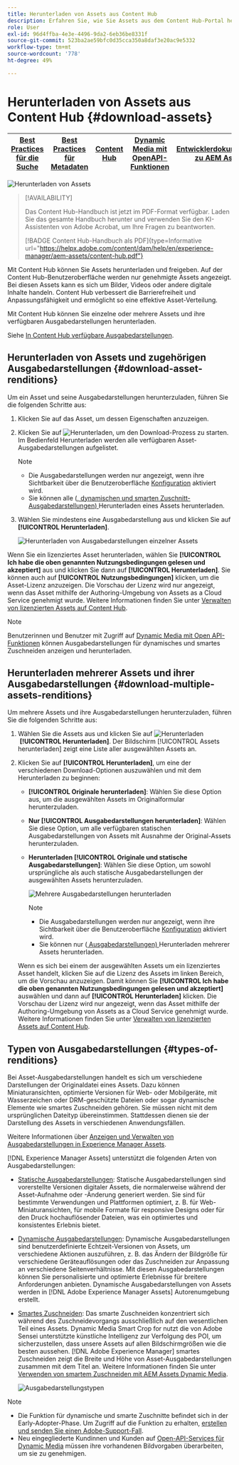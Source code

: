 ```yaml
---
title: Herunterladen von Assets aus Content Hub
description: Erfahren Sie, wie Sie Assets aus dem Content Hub-Portal herunterladen
role: User
exl-id: 96d4ffba-4e3e-4496-9da2-6eb36be8331f
source-git-commit: 523ba2ae59bfc0d35cca350a8daf3e20ac9e5332
workflow-type: tm+mt
source-wordcount: '778'
ht-degree: 49%

---
```


# Herunterladen von Assets aus Content Hub {#download-assets}

| [Best Practices für die Suche](/help/assets/search-best-practices.md) | [Best Practices für Metadaten](/help/assets/metadata-best-practices.md) | [Content Hub](/help/assets/product-overview.md) | [Dynamic Media mit OpenAPI-Funktionen](/help/assets/dynamic-media-open-apis-overview.md) | [Entwicklerdokumentation zu AEM Assets](https://developer.adobe.com/experience-cloud/experience-manager-apis/) |
| ------------- | --------------------------- |---------|----|-----|

<!-- ![Download assets](assets/download-asset.jpg) -->
![Herunterladen von Assets](assets/download-asset-genstudio.jpeg)

>[!AVAILABILITY]
>
>Das Content Hub-Handbuch ist jetzt im PDF-Format verfügbar. Laden Sie das gesamte Handbuch herunter und verwenden Sie den KI-Assistenten von Adobe Acrobat, um Ihre Fragen zu beantworten.
>
>[!BADGE Content Hub-Handbuch als PDF]{type=Informative url="https://helpx.adobe.com/content/dam/help/en/experience-manager/aem-assets/content-hub.pdf"}

Mit Content Hub können Sie Assets herunterladen und freigeben. Auf der Content Hub-Benutzeroberfläche werden nur genehmigte Assets angezeigt. Bei diesen Assets kann es sich um Bilder, Videos oder andere digitale Inhalte handeln. Content Hub verbessert die Barrierefreiheit und Anpassungsfähigkeit und ermöglicht so eine effektive Asset-Verteilung.

Mit Content Hub können Sie einzelne oder mehrere Assets und ihre verfügbaren Ausgabedarstellungen herunterladen.

Siehe [In Content Hub verfügbare Ausgabedarstellungen](#types-of-renditions).

## Herunterladen von Assets und zugehörigen Ausgabedarstellungen {#download-asset-renditions}

Um ein Asset und seine Ausgabedarstellungen herunterzuladen, führen Sie die folgenden Schritte aus:

1. Klicken Sie auf das Asset, um dessen Eigenschaften anzuzeigen.

1. Klicken Sie auf ![Herunterladen](/help/assets/assets/download-icon.svg), um den Download-Prozess zu starten. Im Bedienfeld Herunterladen werden alle verfügbaren Asset-Ausgabedarstellungen aufgelistet.

   >[!NOTE]
   >
   * Die Ausgabedarstellungen werden nur angezeigt, wenn ihre Sichtbarkeit über die Benutzeroberfläche [Konfiguration](/help/assets/configure-content-hub-ui-options.md#renditions-content-hub) aktiviert wird.
   * Sie können alle ([, dynamischen und smarten Zuschnitt-Ausgabedarstellungen) ](#types-of-renditions) Herunterladen eines Assets herunterladen.

1. Wählen Sie mindestens eine Ausgabedarstellung aus und klicken Sie auf **[!UICONTROL Herunterladen]**.

   ![Herunterladen von Ausgabedarstellungen einzelner Assets](/help/assets/assets/download-single-asset-renditions.png)


Wenn Sie ein lizenziertes Asset herunterladen, wählen Sie **[!UICONTROL Ich habe die oben genannten Nutzungsbedingungen gelesen und akzeptiert]** aus und klicken Sie dann auf **[!UICONTROL Herunterladen]**. Sie können auch auf **[!UICONTROL Nutzungsbedingungen]** klicken, um die Asset-Lizenz anzuzeigen. Die Vorschau der Lizenz wird nur angezeigt, wenn das Asset mithilfe der Authoring-Umgebung von Assets as a Cloud Service genehmigt wurde. Weitere Informationen finden Sie unter [Verwalten von lizenzierten Assets auf Content Hub](/help/assets/manage-licensed-assets-on-content-hub.md).

>[!NOTE]
>
Benutzerinnen und Benutzer mit Zugriff auf [Dynamic Media mit Open API-Funktionen](/help/assets/dynamic-media-open-apis-overview.md) können Ausgabedarstellungen für dynamisches und smartes Zuschneiden anzeigen und herunterladen.

## Herunterladen mehrerer Assets und ihrer Ausgabedarstellungen {#download-multiple-assets-renditions}

Um mehrere Assets und ihre Ausgabedarstellungen herunterzuladen, führen Sie die folgenden Schritte aus:

1. Wählen Sie die Assets aus und klicken Sie auf ![Herunterladen](/help/assets/assets/download-icon.svg) **[!UICONTROL Herunterladen]**. Der Bildschirm [!UICONTROL Assets herunterladen] zeigt eine Liste aller ausgewählten Assets an.
1. Klicken Sie auf **[!UICONTROL Herunterladen]**, um eine der verschiedenen Download-Optionen auszuwählen und mit dem Herunterladen zu beginnen:

   * **[!UICONTROL Originale herunterladen]**: Wählen Sie diese Option aus, um die ausgewählten Assets im Originalformular herunterzuladen.
   * **Nur [!UICONTROL  Ausgabedarstellungen herunterladen]**: Wählen Sie diese Option, um alle verfügbaren statischen Ausgabedarstellungen von Assets mit Ausnahme der Original-Assets herunterzuladen.
   * **Herunterladen [!UICONTROL Originale und statische Ausgabedarstellungen]**: Wählen Sie diese Option, um sowohl ursprüngliche als auch statische Ausgabedarstellungen der ausgewählten Assets herunterzuladen.

     ![Mehrere Ausgabedarstellungen herunterladen](/help/assets/assets/download-multiple-renditions.png)

     >[!NOTE]
     >
     * Die Ausgabedarstellungen werden nur angezeigt, wenn ihre Sichtbarkeit über die Benutzeroberfläche [Konfiguration](/help/assets/configure-content-hub-ui-options.md#renditions-content-hub) aktiviert wird.
     * Sie können nur ([ Ausgabedarstellungen) ](#types-of-renditions) Herunterladen mehrerer Assets herunterladen.

   Wenn es sich bei einem der ausgewählten Assets um ein lizenziertes Asset handelt, klicken Sie auf die Lizenz des Assets im linken Bereich, um die Vorschau anzuzeigen. Damit können Sie **[!UICONTROL Ich habe die oben genannten Nutzungsbedingungen gelesen und akzeptiert]** auswählen und dann auf **[!UICONTROL Herunterladen]** klicken. Die Vorschau der Lizenz wird nur angezeigt, wenn das Asset mithilfe der Authoring-Umgebung von Assets as a Cloud Service genehmigt wurde. Weitere Informationen finden Sie unter [Verwalten von lizenzierten Assets auf Content Hub](/help/assets/manage-licensed-assets-on-content-hub.md).

   <!--![download-multiple-license](/help/assets/assets/download-multiple-license.png)-->

<!--1. On the Content Hub homepage, select the asset and click **Download**. The **Download assets** dialog box displays a license or list of licenses associated with the selected assets in the left pane. 
1. Click a license in the left pane to see its PDF in the middle pane and the associated assets with it in the right pane. The license PDF preview is displayed only if the license is approved in your Assets as a Cloud Service environment. [Approve the license PDFs](/help/assets/approve-assets-content-hub.md) of the selected assets to see their previews.
1. Optional: Click ![remove-icon](/help/assets/assets/remove-icon.svg) to remove a license from the dialog box.
1. Select **I have read and accept all the terms and conditions mentioned above.** 
1. Click **Download** to download the selected assets.-->

<!---This dialog box displays the list of licenses associated with the selected assets in the left pane. Select a license to preview its terms and conditions (in pdf format) in the middle pane and the preview of the associated assets to the license in the right. Reviewed licenses are highlighted in light blue.


The dialog box that displays depends on whether the download list includes expired assets or only non-expired assets. <br/>
**Download expired assets dialog box:** This dialog box displays the expired assets' preview along with their expiry date in the left pane. The expired assets' count out of total selected displays in the right pane. Click **Proceed with all assets** to download expired assets with other assets (if present). The Download assets dialog box displays. See the [Download assets dialog box](#Download-asset-dialog-box) to proceed further.
    
    >[!NOTE]
    >
    >[Enable the download option for expired assets](/help/assets/configure-content-hub-ui-options.md#expired-assets-content-hub) to download them. Only expired assets that have enabled downloading are available for download.

   <a id="Download-asset-dialog-box"></a> **Download assets dialog box:** This dialog box displays the list of licenses associated with the selected assets in the left pane. Select a license to preview its terms and conditions (in pdf format) in the middle pane and the associated assets' preview and their count in the right pane. Reviewed licenses are highlighted in light blue.

    >[!NOTE]
    >
    > The **Download Asset dialog box** previews licensing terms and conditions only for approved licenses. [Approve the assets' licenses](/help/assets/approve-assets-content-hub.md) before downloading them to preview their licensing terms in the **Download Asset dialog box**.

1. Click  ![remove-icon](/help/assets/assets/remove-icon.svg) to remove a license from the download dialog box. 

1. Accept the terms and conditions and then click **Download** to download assets associated with the available licenses in the left pane.-->
<!--![download-multiple-license](/help/assets/assets/download-multiple-license.png)-->

<!---
### Download non-licensed Assets {#download-non-licensed-assets}

 To download non-licensed assets, select the assets and click ![download](/help/assets/assets/download-icon.svg) from the top rail.-->


## Typen von Ausgabedarstellungen {#types-of-renditions}

Bei Asset-Ausgabedarstellungen handelt es sich um verschiedene Darstellungen der Originaldatei eines Assets. Dazu können Miniaturansichten, optimierte Versionen für Web- oder Mobilgeräte, mit Wasserzeichen oder DRM-geschützte Dateien oder sogar dynamische Elemente wie smartes Zuschneiden gehören. Sie müssen nicht mit dem ursprünglichen Dateityp übereinstimmen. Stattdessen dienen sie der Darstellung des Assets in verschiedenen Anwendungsfällen.

Weitere Informationen über [Anzeigen und Verwalten von Ausgabedarstellungen in Experience Manager Assets](/help/assets/renditions.md).

[!DNL Experience Manager Assets] unterstützt die folgenden Arten von Ausgabedarstellungen:

* [Statische Ausgabedarstellungen](/help/assets/renditions.md#static-renditions): Statische Ausgabedarstellungen sind vorerstellte Versionen digitaler Assets, die normalerweise während der Asset-Aufnahme oder -Änderung generiert werden. Sie sind für bestimmte Verwendungen und Plattformen optimiert, z. B. für Web-Miniaturansichten, für mobile Formate für responsive Designs oder für den Druck hochauflösender Dateien, was ein optimiertes und konsistentes Erlebnis bietet.

* [Dynamische Ausgabedarstellungen](/help/assets/renditions.md#dynamic-renditions): Dynamische Ausgabedarstellungen sind benutzerdefinierte Echtzeit-Versionen von Assets, um verschiedene Aktionen auszuführen, z. B. das Ändern der Bildgröße für verschiedene Geräteauflösungen oder das Zuschneiden zur Anpassung an verschiedene Seitenverhältnisse. Mit diesen Ausgabedarstellungen können Sie personalisierte und optimierte Erlebnisse für breitere Anforderungen anbieten. Dynamische Ausgabedarstellungen von Assets werden in [!DNL Adobe Experience Manager Assets] Autorenumgebung erstellt.

* [Smartes Zuschneiden](/help/assets/dynamic-media/image-profiles.md#creating-image-profiles): Das smarte Zuschneiden konzentriert sich während des Zuschneidevorgangs ausschließlich auf den wesentlichen Teil eines Assets. Dynamic Media Smart Crop for nutzt die von Adobe Sensei unterstützte künstliche Intelligenz zur Verfolgung des POI, um sicherzustellen, dass unsere Assets auf allen Bildschirmgrößen wie die besten aussehen. [!DNL Adobe Experience Manager] smartes Zuschneiden zeigt die Breite und Höhe von Asset-Ausgabedarstellungen zusammen mit dem Titel an. Weitere Informationen finden Sie unter [Verwenden von smartem Zuschneiden mit AEM Assets Dynamic Media](https://experienceleague.adobe.com/de/docs/experience-manager-learn/assets/dynamic-media/images/smart-crop-feature-video-use).

  ![Ausgabedarstellungstypen](/help/assets/assets/renditions-types.png)


>[!NOTE]
> 
* Die Funktion für dynamische und smarte Zuschnitte befindet sich in der Early-Adopter-Phase. Um Zugriff auf die Funktion zu erhalten, [erstellen und senden Sie einen Adobe-Support-Fall](https://helpx.adobe.com/de/enterprise/using/support-for-experience-cloud.html).
* Neu eingegliederte Kundinnen und Kunden auf [Open-API-Services für Dynamic Media](/help/assets/dynamic-media-open-apis-overview.md) müssen ihre vorhandenen Bildvorgaben überarbeiten, um sie zu genehmigen.



